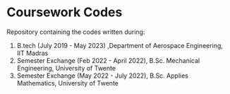 # Coursework Codes
Repository containing the codes written during: <br/>
1. B.tech (July 2019 - May 2023) ,Department of Aerospace Engineering, IIT Madras
2. Semester Exchange (Feb 2022 - April 2022), B.Sc. Mechanical Engineering, University of Twente
3. Semester Exchange (May 2022 - July 2022), B.Sc. Applies Mathematics, University of Twente
